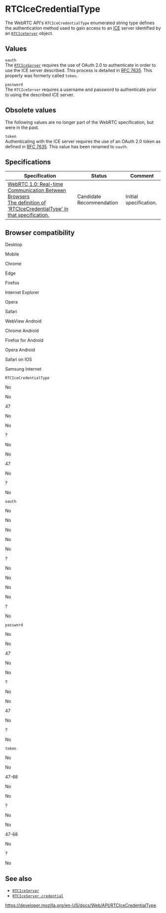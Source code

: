 # RTCIceCredentialType

The WebRTC API's `RTCIceCredentialType` enumerated string type defines the authentication method used to gain access to an [ICE](https://developer.mozilla.org/en-US/docs/Glossary/ICE) server identified by an [`RTCIceServer`](rtciceserver) object.

## Values

`oauth`  
The [`RTCIceServer`](rtciceserver) requires the use of OAuth 2.0 to authenticate in order to use the ICE server described. This process is detailed in [RFC 7635](https://tools.ietf.org/html/rfc7635). This property was formerly called `token`.

`password`  
The `RTCIceServer` requires a username and password to authenticate prior to using the described ICE server.

## Obsolete values

The following values are no longer part of the WebRTC specification, but were in the past.

`token`  
Authenticating with the ICE server requires the use of an OAuth 2.0 token as defined in [RFC 7635](https://tools.ietf.org/html/rfc7635). This value has been renamed to `oauth`.

## Specifications

<table><thead><tr class="header"><th>Specification</th><th>Status</th><th>Comment</th></tr></thead><tbody><tr class="odd"><td><a href="https://w3c.github.io/webrtc-pc/#dom-rtcicecredentialtype">WebRTC 1.0: Real-time Communication Between Browsers<br />
<span class="small">The definition of 'RTCIceCredentialType' in that specification.</span></a></td><td><span class="spec-cr">Candidate Recommendation</span></td><td>Initial specification.</td></tr></tbody></table>

## Browser compatibility

Desktop

Mobile

Chrome

Edge

Firefox

Internet Explorer

Opera

Safari

WebView Android

Chrome Android

Firefox for Android

Opera Android

Safari on IOS

Samsung Internet

`RTCIceCredentialType`

No

No

47

No

No

?

No

No

47

No

?

No

`oauth`

No

No

No

No

No

?

No

No

No

No

?

No

`password`

No

No

47

No

No

?

No

No

47

No

?

No

`token`

No

No

47-68

No

No

?

No

No

47-68

No

?

No

## See also

- [`RTCIceServer`](rtciceserver)
- [`RTCIceServer.credential`](rtciceserver/credential)

<a href="https://developer.mozilla.org/en-US/docs/Web/API/RTCIceCredentialType" class="_attribution-link">https://developer.mozilla.org/en-US/docs/Web/API/RTCIceCredentialType</a>
